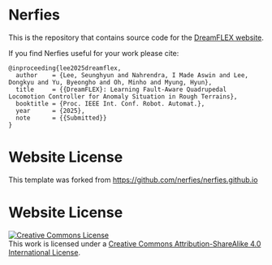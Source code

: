 # Nerfies

This is the repository that contains source code for the [DreamFLEX website](https://faultloco.github.io).

If you find Nerfies useful for your work please cite:
```
@inproceeding{lee2025dreamflex,
  author    = {Lee, Seunghyun and Nahrendra, I Made Aswin and Lee, Dongkyu and Yu, Byeongho and Oh, Minho and Myung, Hyun},
  title     = {{DreamFLEX}: Learning Fault-Aware Quadrupedal Locomotion Controller for Anomaly Situation in Rough Terrains},
  booktitle = {Proc. IEEE Int. Conf. Robot. Automat.},
  year      = {2025},
  note      = {{Submitted}} 
}
```

# Website License
This template was forked from https://github.com/nerfies/nerfies.github.io 

# Website License
<a rel="license" href="http://creativecommons.org/licenses/by-sa/4.0/"><img alt="Creative Commons License" style="border-width:0" src="https://i.creativecommons.org/l/by-sa/4.0/88x31.png" /></a><br />This work is licensed under a <a rel="license" href="http://creativecommons.org/licenses/by-sa/4.0/">Creative Commons Attribution-ShareAlike 4.0 International License</a>.
